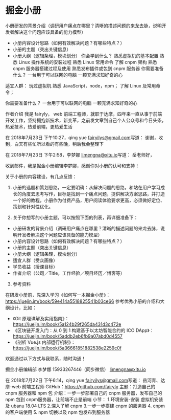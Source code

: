 # 掘金小册


小册研发的背景介绍（调研用户痛点在哪里？清晰的描述问题的来龙去脉，说明开发者解决这个问题应该具备的能力模型）
-  小册内容设计思路（如何有效解决问题？有哪些特点？）
-  小册的主题（突出关键信息）
-  小册大纲（逻辑条理，模块划分）
你会学到什么？
熟悉虚拟机的基本配置
熟悉 Linux 操作系统的安装过程
熟悉 Linux 常用命令
了解 cnpm 架构
熟悉 cnpm 服务器搭建过程及使用
熟悉发布插件或包到 cnpm 服务器
你需要准备什么？
一台用于可以联网的电脑
一颗充满求知好奇的心

 适宜人群：
   玩过虚拟机
   熟悉 JavaScript，node，npm；
   了解 Linux 及常用命令；

你需要准备什么？
一台用于可以联网的电脑
一颗充满求知好奇的心

作者介绍
我是 fairyly， web 前端工程师，就职于达摩，四年来一直从事于前端开发工作，坚持拥抱新技术，新变革，之前发文章到自己个人公众号和今日头条，热爱技术，热爱前端，更热爱生活



在 2018年7月23日 下午10:27，qing yue <fairyilys@gmail.com>写道：
谢谢，收到，白天有些忙所以看的有些晚，稍后我会整理下

在 2018年7月23日 下午2:58，李梦娜 <limengna@xitu.io>写道：
岳老师好，

收到邮件，我是掘金小册编辑李梦娜，感谢你对小册的认可和支持！

关于小册的内容建设，有几点反馈：

1. 小册的选题和策划思路，一定要明确：从解决问题的思路，和站在用户学习成长的角度去思考写作，目标是找到一个痛点问题，提供解决方案思路，并打造一个好的教程，小册作为付费产品，用户阅读体验要求更高，必须做好定位、策划和针对性优化。

2. 关于你想写的小册主题，可以按照下面的列表，再详细准备下：

-  小册研发的背景介绍（调研用户痛点在哪里？清晰的描述问题的来龙去脉，说明开发者解决这个问题应该具备的能力模型）
-  小册内容设计思路（如何有效解决问题？有哪些特点？）
-  小册的主题（突出关键信息）
-  小册大纲（逻辑条理，模块划分）
-  适宜人群（受众画像）
-  学员收益（授课目标）
-  作者介绍（公司／Title，工作经验／项目经历／博客等）

3. 参考资料

在研发小册前，先深入学习《如何写一本掘金小册》： https://juejin.im/book/59e414a5518825541b03ce66 
参考优秀小册的介绍和大纲设计，比如：
- 《Git 原理详解及实用指南》：https://juejin.im/book/5a124b29f265da431d3c472e
- 《区块链开发入门：从 0 到 1 构建基于以太坊智能合约的 ICO DApp》：https://juejin.im/book/5addb2eb6fb9a07abd0d4557
- 《剖析 Vue.js 内部运行机制》：https://juejin.im/book/5a36661851882538e2259c0f


欢迎通过以下方式与我联系，随时沟通！

掘金小册编辑部
李梦娜
15933267446（同步微信）
limengna@xitu.io



在 2018年7月22日 下午6:14，qing yue <fairyilys@gmail.com>写道：
岳河青、达摩-web 前端工程师
GitHub：https://github.com/fairyly
主题：打造自己的 cnpm 服务器和 npm 包
介绍：一步一步部署自己的 cnpm 服务器，发布自己的 npm 包到 cnpm服务器，让前端不止是前端
小节：
1.环境安装-安装 虚拟机安装及 ubanu 18.04 LTS
2.深入了解 cnpm
3.一步一步搭建 cnpm 的服务器
4. cnpm 的客户端使用
5. npm 切换以及 npm 包发布到服务器



